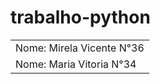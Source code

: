# trabalho-python
<table>
  <tr>
    <td>Nome: Mirela Vicente N°36</td>
  </tr>
  <tr>
    <td>Nome: Maria Vitoria N°34</td>
  </tr>
</table>
